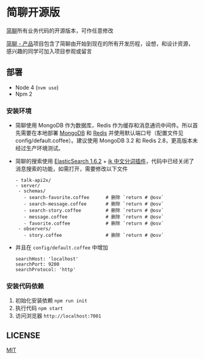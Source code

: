 # 简聊开源版

[简聊](https://jianliao.com)所有业务代码的开源版本，可作任意修改

[简聊 - 产品](http://tburl.in/c888ede0/)项目包含了简聊由开始到现在的所有开发历程，设想，和设计资源，感兴趣的同学可加入项目参观或留言

## 部署

- Node 4 (`nvm use`)
- Npm 2

### 安装环境

- 简聊使用 MongoDB 作为数据库，Redis 作为缓存和消息通讯中间件。所以首先需要在本地部署 [MongoDB](https://www.mongodb.org/) 和 [Redis](http://redis.io/) 并使用默认端口号（配置文件见 config/default.coffee）。建议使用 MongoDB 3.2 和 Redis 2.8，更高版本未经过生产环境测试。
- 简聊的搜索使用 [ElasticSearch 1.6.2](https://www.elastic.co/) + [ik 中文分词插件](https://github.com/medcl/elasticsearch-analysis-ik)，代码中已经关闭了消息搜索的功能，如需打开，需要修改以下文件

  ```
  - talk-api2x/
  - server/
   - schemas/
     - search-favorite.coffee      # 删除 `return # @osv`
     - search-message.coffee       # 删除 `return # @osv`
     - search-story.coffee         # 删除 `return # @osv`
     - message.coffee              # 删除 `return # @osv`
     - favorite.coffee             # 删除 `return # @osv`
   - observers/
     - story.coffee                # 删除 `return # @osv`
  ```

- 并且在 `config/default.coffee` 中增加

  ```
  searchHost: 'localhost'
  searchPort: 9200
  searchProtocol: 'http'
  ```

### 安装代码依赖

1. 初始化安装依赖 `npm run init`
2. 执行代码 `npm start`
3. 访问浏览器 `http://localhost:7001`

## LICENSE

[MIT](./LICENSE)
